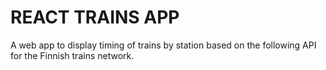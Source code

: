 # REACT TRAINS APP

A web app to display timing of trains by station based on the following API for the Finnish trains network.